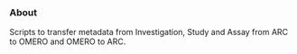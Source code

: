 ### About 

Scripts to transfer metadata from Investigation, Study and Assay from ARC to OMERO and OMERO to ARC.
